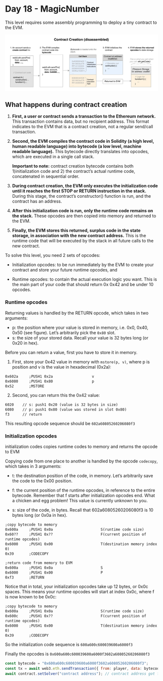 # Day 18 - MagicNumber

This level requires some assembly programming to deploy a tiny contract to the EVM.

![contract-creation](./images/contract-creation.jpeg)

## What happens during contract creation

1. **First, a user or contract sends a transaction to the Ethereum network.** This transaction contains data, but no recipient address. This format indicates to the EVM that is a contract creation, not a regular send/call transaction.

2. **Second, the EVM compiles the contract code in Solidity (a high level, human readable language) into bytecode (a low level, machine readable language).** This bytecode directly translates into opcodes, which are executed in a single call stack.

   **Important to note:** contract creation bytecode contains both 1)initialization code and 2) the contract’s actual runtime code, concatenated in sequential order.

3. **During contract creation, the EVM only executes the initialization code until it reaches the first STOP or RETURN instruction in the stack.** During this stage, the contract’s constructor() function is run, and the contract has an address.

4. **After this initialization code is run, only the runtime code remains on the stack.** These opcodes are then copied into memory and returned to the EVM.

5. **Finally, the EVM stores this returned, surplus code in the state storage, in association with the new contract address.** This is the runtime code that will be executed by the stack in all future calls to the new contract.

To solve this level, you need 2 sets of opcodes:

- Initialization opcodes: to be run immediately by the EVM to create your contract and store your future runtime opcodes, and

- Runtime opcodes: to contain the actual execution logic you want. This is the main part of your code that should return 0x 0x42 and be under 10 opcodes.

### Runtime opcodes

Returning values is handled by the RETURN opcode, which takes in two arguments:

- p: the position where your value is stored in memory, i.e. 0x0, 0x40, 0x50 (see figure). Let’s arbitrarily pick the `0x80` slot.
- s: the size of your stored data. Recall your value is 32 bytes long (or 0x20 in hex).

Before you can return a value, first you have to store it in memory.

1. First, store your 0x42 value in memory with `mstore(p, v)`, where p is position and v is the value in hexadecimal (0x2a):

```compile
0x602a     ;PUSH1 0x2a                  v
0x6080     ;PUSH1 0x80                  p
0x52       ;MSTORE
```

2. Second, you can return this the 0x42 value:

```compile
6020    // s: push1 0x20 (value is 32 bytes in size)
6080    // p: push1 0x80 (value was stored in slot 0x80)
f3      // return
```

This resulting opcode sequence should be `602a60805260206080f3`

### Initialization opcodes

initialization codes copies runtime codes to memory and returns the opcode to EVM

Copying code from one place to another is handled by the opcode `codecopy`, which takes in 3 arguments:

- t: the destination position of the code, in memory. Let’s arbitrarily save the code to the 0x00 position.

- f: the current position of the runtime opcodes, in reference to the entire bytecode. Remember that f starts after initialization opcodes end. What a chicken and egg problem! This value is currently unknown to you.

- s: size of the code, in bytes. Recall that 602a60805260206080f3 is 10 bytes long (or 0x0a in hex).

```compile
;copy bytecode to memory
0x600a     ;PUSH1 0x0a                      S(runtime code size)
0x60??     ;PUSH1 0x??                      F(current position of runtime opcodes)
0x6000     ;PUSH1 0x00                      T(destination memory index 0)
0x39       ;CODECOPY
```

```compile
;return code from memory to EVM
0x600a     ;PUSH1 0x0a                      S
0x6000     ;PUSH1 0x00                      P
0xf3       ;RETURN
```

Notice that in total, your initialization opcodes take up 12 bytes, or 0x0c spaces. This means your runtime opcodes will start at index 0x0c, where f is now known to be 0x0c:

```compile
;copy bytecode to memory
0x600a     ;PUSH1 0x0a                      S(runtime code size)
0x600c     ;PUSH1 0x??                      F(current position of runtime opcodes)
0x6000     ;PUSH1 0x00                      T(destination memory index 0)
0x39       ;CODECOPY
```

So the initialization code sequence is `600a600c600039600a6000f3`

Finally the opcodes is `0x600a600c600039600a6000f3602a60805260206080f3`

```js
const bytecode = "0x600a600c600039600a6000f3602a60805260206080f3";
const tx = await web3.eth.sendTransaction({ from: player, data: bytecode }); // step 2
await contract.setSolver("contract address"); // contract address got from step 2
```
